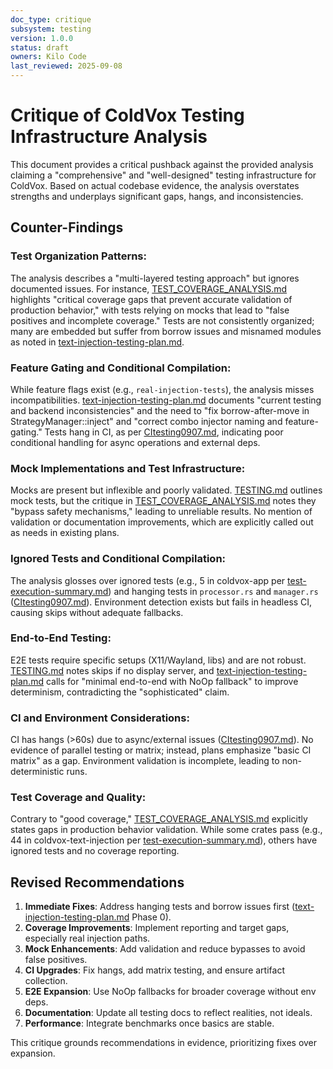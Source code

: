 ```yaml
---
doc_type: critique
subsystem: testing
version: 1.0.0
status: draft
owners: Kilo Code
last_reviewed: 2025-09-08
---
```


# Critique of ColdVox Testing Infrastructure Analysis

This document provides a critical pushback against the provided analysis claiming a "comprehensive" and "well-designed" testing infrastructure for ColdVox. Based on actual codebase evidence, the analysis overstates strengths and underplays significant gaps, hangs, and inconsistencies.

## Counter-Findings

### Test Organization Patterns:
The analysis describes a "multi-layered testing approach" but ignores documented issues. For instance, [TEST_COVERAGE_ANALYSIS.md](TEST_COVERAGE_ANALYSIS.md) highlights "critical coverage gaps that prevent accurate validation of production behavior," with tests relying on mocks that lead to "false positives and incomplete coverage." Tests are not consistently organized; many are embedded but suffer from borrow issues and misnamed modules as noted in [text-injection-testing-plan.md](tasks/text-injection-testing-plan.md).

### Feature Gating and Conditional Compilation:
While feature flags exist (e.g., `real-injection-tests`), the analysis misses incompatibilities. [text-injection-testing-plan.md](tasks/text-injection-testing-plan.md) documents "current testing and backend inconsistencies" and the need to "fix borrow-after-move in StrategyManager::inject" and "correct combo injector naming and feature-gating." Tests hang in CI, as per [CItesting0907.md](CItesting0907.md), indicating poor conditional handling for async operations and external deps.

### Mock Implementations and Test Infrastructure:
Mocks are present but inflexible and poorly validated. [TESTING.md](crates/coldvox-text-injection/TESTING.md) outlines mock tests, but the critique in [TEST_COVERAGE_ANALYSIS.md](TEST_COVERAGE_ANALYSIS.md) notes they "bypass safety mechanisms," leading to unreliable results. No mention of validation or documentation improvements, which are explicitly called out as needs in existing plans.

### Ignored Tests and Conditional Compilation:
The analysis glosses over ignored tests (e.g., 5 in coldvox-app per [test-execution-summary.md](tasks/test-execution-summary.md)) and hanging tests in `processor.rs` and `manager.rs` ([CItesting0907.md](CItesting0907.md)). Environment detection exists but fails in headless CI, causing skips without adequate fallbacks.

### End-to-End Testing:
E2E tests require specific setups (X11/Wayland, libs) and are not robust. [TESTING.md](crates/coldvox-text-injection/TESTING.md) notes skips if no display server, and [text-injection-testing-plan.md](tasks/text-injection-testing-plan.md) calls for "minimal end-to-end with NoOp fallback" to improve determinism, contradicting the "sophisticated" claim.

### CI and Environment Considerations:
CI has hangs (>60s) due to async/external issues ([CItesting0907.md](CItesting0907.md)). No evidence of parallel testing or matrix; instead, plans emphasize "basic CI matrix" as a gap. Environment validation is incomplete, leading to non-deterministic runs.

### Test Coverage and Quality:
Contrary to "good coverage," [TEST_COVERAGE_ANALYSIS.md](TEST_COVERAGE_ANALYSIS.md) explicitly states gaps in production behavior validation. While some crates pass (e.g., 44 in coldvox-text-injection per [test-execution-summary.md](tasks/test-execution-summary.md)), others have ignored tests and no coverage reporting.

## Revised Recommendations

1. **Immediate Fixes**: Address hanging tests and borrow issues first ([text-injection-testing-plan.md](tasks/text-injection-testing-plan.md) Phase 0).
2. **Coverage Improvements**: Implement reporting and target gaps, especially real injection paths.
3. **Mock Enhancements**: Add validation and reduce bypasses to avoid false positives.
4. **CI Upgrades**: Fix hangs, add matrix testing, and ensure artifact collection.
5. **E2E Expansion**: Use NoOp fallbacks for broader coverage without env deps.
6. **Documentation**: Update all testing docs to reflect realities, not ideals.
7. **Performance**: Integrate benchmarks once basics are stable.

This critique grounds recommendations in evidence, prioritizing fixes over expansion.
